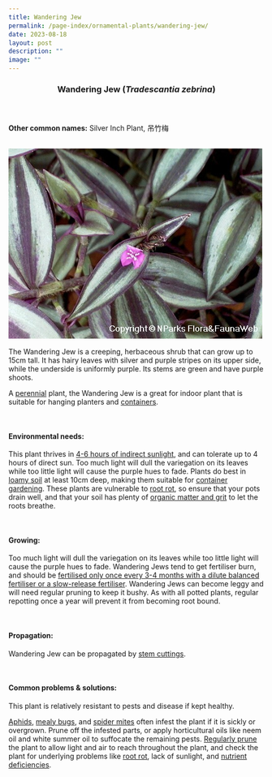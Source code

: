 ```yaml
---
title: Wandering Jew
permalink: /page-index/ornamental-plants/wandering-jew/
date: 2023-08-18
layout: post
description: ""
image: ""
---
```

<header> 
	<h3>Wandering Jew (<em>Tradescantia zebrina</em>)</h3> 
</header>

<section>
	<p><strong>Other common names:</strong> Silver Inch Plant, 吊竹梅</p>
	<br>
</section>

<section>
	<img title="Photo by Flora and Fauna Web." src="/images/Plants/wanderingjew_ffw.jfif">
	<p>The Wandering Jew is a creeping, herbaceous shrub that can grow up to 15cm tall. It has hairy leaves with silver and purple stripes on its upper side, while the underside is uniformly purple. Its stems are green and have purple shoots.</p>
	<p>A <a href="/learn-more-about-gardening/glossary/#p">perennial</a> plant, the Wandering Jew is a great for indoor plant that is suitable for hanging planters and <a href="/page-index/horticulture-techniques/planting-in-containers/">containers</a>.</p>
	 <br> 
</section> 
 
<section> 
  <h4>Environmental needs:</h4> 
  <p>This plant thrives in <a href="/page-index/horticulture-techniques/gauging-light/">4-6 hours of indirect sunlight</a>, and can tolerate up to 4 hours of direct sun. Too much light will dull the variegation on its leaves while too little light will cause the purple hues to fade.  Plants do best in <a href="/page-index/horticulture-techniques/soil/">loamy soil</a> at least 10cm deep, making them suitable for <a href="/page-index/horticulture-techniques/planting-in-containers/">container gardening</a>. These plants are vulnerable to <a href="/page-index/plant-problems/root-rot/">root rot</a>, so ensure that your pots drain well, and that your soil has plenty of <a href="/page-index/horticulture-techniques/soil-amendments/">organic matter and grit</a> to let the roots breathe.</p> 
	<br>
</section>

<section> 
  <h4>Growing:</h4> 
	<p>Too much light will dull the variegation on its leaves while too little light will cause the purple hues to fade. Wandering Jews tend to get fertiliser burn, and should be <a href="/page-index/horticulture-techniques/fertilising/">fertilised only once every 3-4 months with a dilute balanced fertiliser or a slow-release fertiliser</a>.  Wandering Jews can become leggy and will need regular pruning to keep it bushy. As with all potted plants, regular repotting once a year will prevent it from becoming root bound.</p> 
	<br> 
</section> 

<section> 
  <h4>Propagation:</h4> 
	<p>Wandering Jew can be propagated by <a href="/page-index/horticulture-techniques/propagating-by-cuttings/">stem cuttings</a>.</p> 
	<br> 
</section> 
 
<section> 
  <h4>Common problems &amp; solutions:</h4> 
	<p>This plant is relatively resistant to pests and disease if kept healthy.</p>
	<p><a href="/page-index/pests/aphids/">Aphids</a>, <a href="/page-index/pests/mealy-bugs/">mealy bugs</a>, and <a href="/page-index/pests/spider-mites/">spider mites</a> often infest the plant if it is sickly or overgrown. Prune off the infested parts, or apply horticultural oils like neem oil and white summer oil to suffocate the remaining pests. <a href="/page-index/horticulture-techniques/pruning/">Regularly prune</a> the plant to allow light and air to reach throughout the plant, and check the plant for underlying problems like <a href="/page-index/plant-problems/root-rot/">root rot</a>, lack of sunlight, and <a href="/page-index/plant-problems/nutrient-deficiencies/">nutrient deficiencies</a>.</p>
	<br> 
</section>